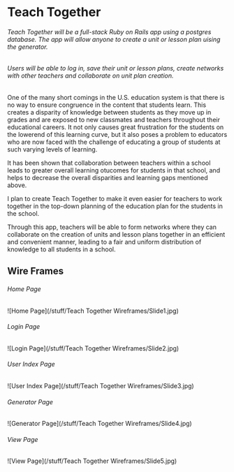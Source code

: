 # Teach Together

###### Teach Together will be a full-stack Ruby on Rails app using a postgres database. The app will allow anyone to create a unit or lesson plan uising the generator.
###### Users will be able to log in, save their unit or lesson plans, create networks with other teachers and collaborate on unit plan creation.

One of the many short comings in the U.S. education system is that there is no way to ensure congruence in the content that students learn. This creates a disparity of knowledge between students as they move up in grades and are exposed to new classmates and teachers throughout their educational careers. It not only causes great frustration for the students on the lowerend of this learning curve, but it also poses a problem to educators who are now faced with the challenge of educating a group of students at such varying levels of learning.

It has been shown that collaboration between teachers within a school leads to greater overall learning otucomes for students in that school, and helps to decrease the overall disparities and learning gaps mentioned above.

I plan to create Teach Together to make it even easier for teachers to work together in the top-down planning of the education plan for the students in the school.

Through this app, teachers will be able to form networks where they can collaborate on the creation of units and lesson plans together in an efficient and convenient manner, leading to a fair and uniform distribution of knowledge to all students in a school.


## Wire Frames

###### Home Page
![Home Page](/stuff/Teach Together Wireframes/Slide1.jpg)

###### Login Page
![Login Page](/stuff/Teach Together Wireframes/Slide2.jpg)

###### User Index Page
![User Index Page](/stuff/Teach Together Wireframes/Slide3.jpg)

###### Generator Page
![Generator Page](/stuff/Teach Together Wireframes/Slide4.jpg)

###### View Page
![View Page](/stuff/Teach Together Wireframes/Slide5.jpg)
